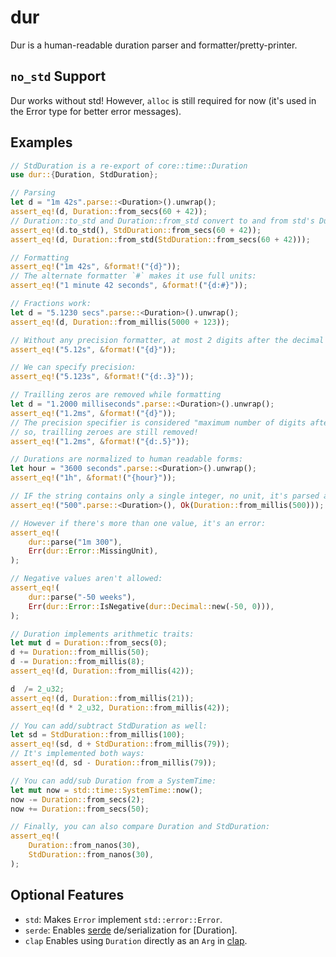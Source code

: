 # dur
Dur is a human-readable duration parser and formatter/pretty-printer.

## `no_std` Support
Dur works without std! However, `alloc` is still required for now (it's used in the Error type for better error messages).

## Examples
```rust
// StdDuration is a re-export of core::time::Duration
use dur::{Duration, StdDuration};

// Parsing
let d = "1m 42s".parse::<Duration>().unwrap();
assert_eq!(d, Duration::from_secs(60 + 42));
// Duration::to_std and Duration::from_std convert to and from std's Duration:
assert_eq!(d.to_std(), StdDuration::from_secs(60 + 42));
assert_eq!(d, Duration::from_std(StdDuration::from_secs(60 + 42)));

// Formatting
assert_eq!("1m 42s", &format!("{d}"));
// The alternate formatter `#` makes it use full units:
assert_eq!("1 minute 42 seconds", &format!("{d:#}"));

// Fractions work:
let d = "5.1230 secs".parse::<Duration>().unwrap();
assert_eq!(d, Duration::from_millis(5000 + 123));

// Without any precision formatter, at most 2 digits after the decimal point are printed:
assert_eq!("5.12s", &format!("{d}"));

// We can specify precision:
assert_eq!("5.123s", &format!("{d:.3}"));

// Trailling zeros are removed while formatting
let d = "1.2000 milliseconds".parse::<Duration>().unwrap();
assert_eq!("1.2ms", &format!("{d}"));
// The precision specifier is considered "maximum number of digits after the decimal point"
// so, trailling zeroes are still removed!
assert_eq!("1.2ms", &format!("{d:.5}"));

// Durations are normalized to human readable forms:
let hour = "3600 seconds".parse::<Duration>().unwrap();
assert_eq!("1h", &format!("{hour}"));

// IF the string contains only a single integer, no unit, it's parsed as milliseconds:
assert_eq!("500".parse::<Duration>(), Ok(Duration::from_millis(500)));

// However if there's more than one value, it's an error:
assert_eq!(
	dur::parse("1m 300"),
	Err(dur::Error::MissingUnit),
);

// Negative values aren't allowed:
assert_eq!(
	dur::parse("-50 weeks"),
	Err(dur::Error::IsNegative(dur::Decimal::new(-50, 0))),
);

// Duration implements arithmetic traits:
let mut d = Duration::from_secs(0);
d += Duration::from_millis(50);
d -= Duration::from_millis(8);
assert_eq!(d, Duration::from_millis(42));

d  /= 2_u32;
assert_eq!(d, Duration::from_millis(21));
assert_eq!(d * 2_u32, Duration::from_millis(42));

// You can add/subtract StdDuration as well:
let sd = StdDuration::from_millis(100);
assert_eq!(sd, d + StdDuration::from_millis(79));
// It's implemented both ways:
assert_eq!(d, sd - Duration::from_millis(79));

// You can add/sub Duration from a SystemTime:
let mut now = std::time::SystemTime::now();
now -= Duration::from_secs(2);
now += Duration::from_secs(50);

// Finally, you can also compare Duration and StdDuration:
assert_eq!(
	Duration::from_nanos(30),
	StdDuration::from_nanos(30),
);
```

## Optional Features
- `std`: Makes `Error` implement `std::error::Error`.
- `serde`: Enables [serde](https://crates.io/crates/serde) de/serialization for [Duration].
- `clap` Enables using `Duration` directly as an `Arg` in [clap](https://crates.io/crates/clap).
